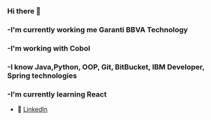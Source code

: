 ### Hi there 👋
### -I'm currently working me Garanti BBVA Technology
### -I'm working with Cobol 
### -I know Java,Python, OOP, Git, BitBucket, IBM Developer, Spring technologies
### -I'm currently learning React
- :office: [LinkedIn](https://www.linkedin.com/in/esraguur)
